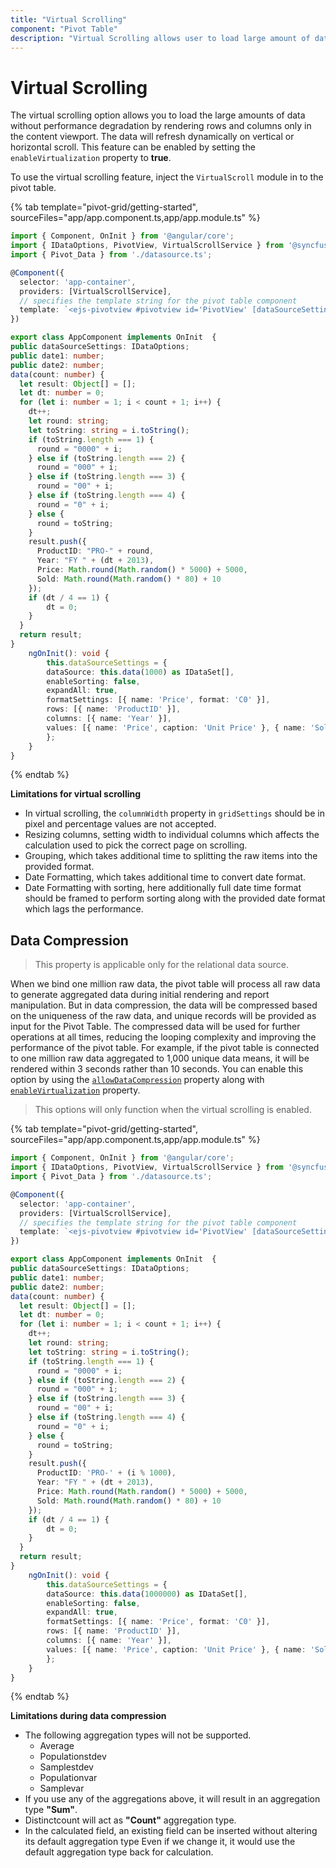 ```yaml
---
title: "Virtual Scrolling"
component: "Pivot Table"
description: "Virtual Scrolling allows user to load large amount of data without performance degradation."
---
```


<!-- markdownlint-disable MD036 -->

# Virtual Scrolling

The virtual scrolling option allows you to load the large amounts of data without performance degradation by rendering rows and columns only in the content viewport. The data will refresh dynamically on vertical or horizontal scroll. This feature can be enabled by setting the `enableVirtualization` property to **true**.

To use the virtual scrolling feature, inject the `VirtualScroll` module in to the pivot table.

{% tab template="pivot-grid/getting-started", sourceFiles="app/app.component.ts,app/app.module.ts" %}

```typescript
import { Component, OnInit } from '@angular/core';
import { IDataOptions, PivotView, VirtualScrollService } from '@syncfusion/ej2-angular-pivotview';
import { Pivot_Data } from './datasource.ts';

@Component({
  selector: 'app-container',
  providers: [VirtualScrollService],
  // specifies the template string for the pivot table component
  template: `<ejs-pivotview #pivotview id='PivotView' [dataSourceSettings]=dataSourceSettings enableVirtualization='true' height='350'></ejs-pivotview>`
})

export class AppComponent implements OnInit  {
public dataSourceSettings: IDataOptions;
public date1: number;
public date2: number;
data(count: number) {
  let result: Object[] = [];
  let dt: number = 0;
  for (let i: number = 1; i < count + 1; i++) {
    dt++;
    let round: string;
    let toString: string = i.toString();
    if (toString.length === 1) {
      round = "0000" + i;
    } else if (toString.length === 2) {
      round = "000" + i;
    } else if (toString.length === 3) {
      round = "00" + i;
    } else if (toString.length === 4) {
      round = "0" + i;
    } else {
      round = toString;
    }
    result.push({
      ProductID: "PRO-" + round,
      Year: "FY " + (dt + 2013),
      Price: Math.round(Math.random() * 5000) + 5000,
      Sold: Math.round(Math.random() * 80) + 10
    });
    if (dt / 4 == 1) {
        dt = 0;
    }
  }
  return result;
}
    ngOnInit(): void {
        this.dataSourceSettings = {
        dataSource: this.data(1000) as IDataSet[],
        enableSorting: false,
        expandAll: true,
        formatSettings: [{ name: 'Price', format: 'C0' }],
        rows: [{ name: 'ProductID' }],
        columns: [{ name: 'Year' }],
        values: [{ name: 'Price', caption: 'Unit Price' }, { name: 'Sold', caption: 'Unit Sold' }]
        };
    }
}

```

{% endtab %}

**Limitations for virtual scrolling**

* In virtual scrolling, the `columnWidth` property in `gridSettings` should be in pixel and percentage values are not accepted.
* Resizing columns, setting width to individual columns which affects the calculation used to pick the correct page on scrolling.
* Grouping, which takes additional time to splitting the raw items into the provided format.
* Date Formatting, which takes additional time to convert date format.
* Date Formatting with sorting, here additionally full date time format should be framed to perform sorting along with the provided date format which lags the performance.

## Data Compression

> This property is applicable only for the relational data source.

When we bind one million raw data, the pivot table will process all raw data to generate aggregated data during initial rendering and report manipulation. But in data compression, the data will be compressed based on the uniqueness of the raw data, and unique records will be provided as input for the Pivot Table. The compressed data will be used for further operations at all times, reducing the looping complexity and improving the performance of the pivot table. For example, if the pivot table  is connected to one million raw data aggregated to 1,000 unique data means, it will be rendered within 3 seconds rather than 10 seconds. You can enable this option by using the [`allowDataCompression`](https://ej2.syncfusion.com/angular/documentation/api/pivotview/#allowdatacompression) property along with [`enableVirtualization`](https://ej2.syncfusion.com/angular/documentation/api/pivotview/#enablevirtualization) property.

> This options will only function when the virtual scrolling is enabled.

{% tab template="pivot-grid/getting-started", sourceFiles="app/app.component.ts,app/app.module.ts" %}

```typescript
import { Component, OnInit } from '@angular/core';
import { IDataOptions, PivotView, VirtualScrollService } from '@syncfusion/ej2-angular-pivotview';
import { Pivot_Data } from './datasource.ts';

@Component({
  selector: 'app-container',
  providers: [VirtualScrollService],
  // specifies the template string for the pivot table component
  template: `<ejs-pivotview #pivotview id='PivotView' [dataSourceSettings]=dataSourceSettings allowDataCompression='true' enableVirtualization='true' height='350'></ejs-pivotview>`
})

export class AppComponent implements OnInit  {
public dataSourceSettings: IDataOptions;
public date1: number;
public date2: number;
data(count: number) {
  let result: Object[] = [];
  let dt: number = 0;
  for (let i: number = 1; i < count + 1; i++) {
    dt++;
    let round: string;
    let toString: string = i.toString();
    if (toString.length === 1) {
      round = "0000" + i;
    } else if (toString.length === 2) {
      round = "000" + i;
    } else if (toString.length === 3) {
      round = "00" + i;
    } else if (toString.length === 4) {
      round = "0" + i;
    } else {
      round = toString;
    }
    result.push({
      ProductID: 'PRO-' + (i % 1000),
      Year: "FY " + (dt + 2013),
      Price: Math.round(Math.random() * 5000) + 5000,
      Sold: Math.round(Math.random() * 80) + 10
    });
    if (dt / 4 == 1) {
        dt = 0;
    }
  }
  return result;
}
    ngOnInit(): void {
        this.dataSourceSettings = {
        dataSource: this.data(1000000) as IDataSet[],
        enableSorting: false,
        expandAll: true,
        formatSettings: [{ name: 'Price', format: 'C0' }],
        rows: [{ name: 'ProductID' }],
        columns: [{ name: 'Year' }],
        values: [{ name: 'Price', caption: 'Unit Price' }, { name: 'Sold', caption: 'Unit Sold' }]
        };
    }
}

```

{% endtab %}

**Limitations during data compression**

* The following aggregation types will not be supported.
    * Average
    * Populationstdev
    * Samplestdev
    * Populationvar
    * Samplevar
* If you use any of the aggregations above, it will result in an aggregation type **"Sum"**.
* Distinctcount will act as **"Count"** aggregation type.
* In the calculated field, an existing field can be inserted without altering its default aggregation type Even if we change it, it would use the default aggregation type back for calculation.